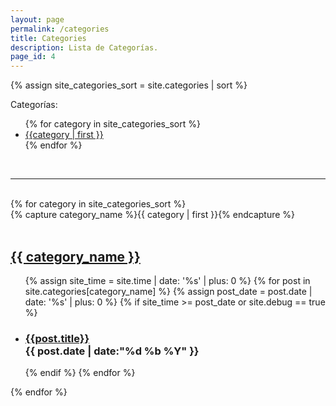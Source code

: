 ```yaml
---
layout: page
permalink: /categories
title: Categories
description: Lista de Categorías.
page_id: 4
---
```


{% assign site_categories_sort = site.categories | sort %}
<p class="tabs-textcolor">Categorías:</p>
<ul class="tag-column-list-2">
  {% for category in site_categories_sort %}
    <li class="categories-link-mark">
      <a href="#{{category | first }}" class="categories-link-capsule">
        {{category | first }}
      </a>
    </li>
  {% endfor %}
</ul>
<div><br><hr><br></div>
{% for category in site_categories_sort %}
  <div class="category-group">
    {% capture category_name %}{{ category | first }}{% endcapture %}
    <div id="{{ category_name | slugize }}"><br></div>
    <h2 class="category-head">
      <a href="#{{ category_name | slugize }}" class="categories-link-capsule categories-link-capsule-title">
        {{ category_name }}
      </a>
    </h2>
    <ul>
      {% assign site_time = site.time | date: '%s' | plus: 0 %}
      {% for post in site.categories[category_name] %}
        {% assign post_date = post.date | date: '%s' | plus: 0 %}
        {% if site_time >= post_date or site.debug == true %}
          <li>
            <h3>
                <a href="{{ post.url | prepend: site.baseurl | replace: '//', '/' }}" class="categories-link-capsule categories-link-capsule-content">
                  {{post.title}}
                </a><br>
                <time>{{ post.date | date:"%d %b %Y" }}</time>
            </h3>
          </li>
        {% endif %}
      {% endfor %}
    </ul>
  </div>
{% endfor %}
